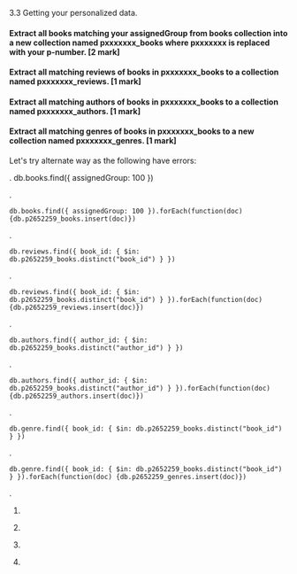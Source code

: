 3.3 Getting your personalized data. 


####    Extract all books matching your assignedGroup from books collection into a new collection named pxxxxxxx_books where pxxxxxxx is replaced with your p-number. [2 mark]

####    Extract all matching reviews of books in pxxxxxxx_books to a collection named pxxxxxxx_reviews. [1 mark]

####   Extract all matching authors of books in pxxxxxxx_books to a collection named pxxxxxxx_authors. [1 mark]

####    Extract all matching genres of books in pxxxxxxx_books to a new collection named pxxxxxxx_genres. [1 mark]




Let's try alternate way as the following have errors:

.
    db.books.find({ assignedGroup: 100 })

.

    db.books.find({ assignedGroup: 100 }).forEach(function(doc) {db.p2652259_books.insert(doc)})

.

    db.reviews.find({ book_id: { $in: db.p2652259_books.distinct("book_id") } })

.

    db.reviews.find({ book_id: { $in: db.p2652259_books.distinct("book_id") } }).forEach(function(doc) {db.p2652259_reviews.insert(doc)})

.

    db.authors.find({ author_id: { $in: db.p2652259_books.distinct("author_id") } })

.

    db.authors.find({ author_id: { $in: db.p2652259_books.distinct("author_id") } }).forEach(function(doc) {db.p2652259_authors.insert(doc)})

.

    db.genre.find({ book_id: { $in: db.p2652259_books.distinct("book_id") } })

.

    db.genre.find({ book_id: { $in: db.p2652259_books.distinct("book_id") } }).forEach(function(doc) {db.p2652259_genres.insert(doc)})
.


1. 

<!--     db.books.aggregate([
    { $match: { assignedGroup: 100 } },
    { $out: "p2652259_books" }
    ]) -->





2. 

<!--     db.reviews.aggregate([
    {
        $match: {
        review_id: { $in: db.p2652259_books.distinct("book_id") }
        }
    },
    { $out: "p2652259_reviews" }
    ]) -->




<!-- 2. db.p2652259_books.aggregate([
  { $lookup: {
      from: "reviews",
      localField: "book_id",
      foreignField: "book_id",
      as: "reviews"
  } },
  { $unwind: "$reviews" },
  { $project: { _id: 0 } }, 
  { $out: "p2652259_reviews" }
]) -->







3.
<!-- 
    db.authors.aggregate([
    {
        $match: {
        author_id: { $in: db.p2652259_books.distinct("authors") }
        }
    },
    { $out: "p2652259_authors" }
    ]) -->



4.

<!--     db.genres.aggregate([
    {
        $match: {
        book_id: { $in: db.p2652259_books.distinct("book_id") }
        }
    },
    { $out: "p2652259_genres" }
    ]) -->



